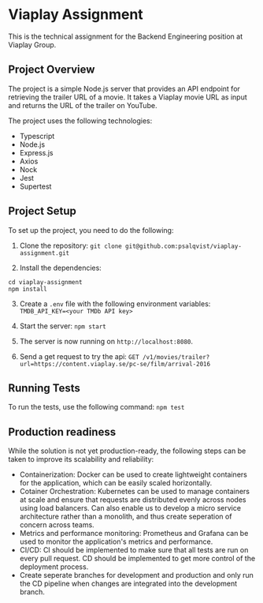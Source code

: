 # Viaplay Assignment

This is the technical assignment for the Backend Engineering position at Viaplay Group.

## Project Overview

The project is a simple Node.js server that provides an API endpoint for retrieving the trailer URL of a movie. It takes a Viaplay movie URL as input and returns the URL of the trailer on YouTube.

The project uses the following technologies:

- Typescript
- Node.js
- Express.js
- Axios
- Nock
- Jest
- Supertest

## Project Setup

To set up the project, you need to do the following:

1. Clone the repository: `git clone git@github.com:psalqvist/viaplay-assignment.git`

2. Install the dependencies:

```
cd viaplay-assignment
npm install
```

3. Create a `.env` file with the following environment variables: `TMDB_API_KEY=<your TMDb API key>`

4. Start the server: `npm start`

5. The server is now running on `http://localhost:8080`.

6. Send a get request to try the api: `GET /v1/movies/trailer?url=https://content.viaplay.se/pc-se/film/arrival-2016`

## Running Tests

To run the tests, use the following command: `npm test`

## Production readiness

While the solution is not yet production-ready, the following steps can be taken to improve its scalability and reliability:

- Containerization: Docker can be used to create lightweight containers for the application, which can be easily scaled horizontally.
- Cotainer Orchestration: Kubernetes can be used to manage containers at scale and ensure that requests are distributed evenly across nodes using load balancers. Can also enable us to develop a micro service architecture rather than a monolith, and thus create seperation of concern across teams.
- Metrics and performance monitoring: Prometheus and Grafana can be used to monitor the application's metrics and performance.
- CI/CD: CI should be implemented to make sure that all tests are run on every pull request. CD should be implemented to get more control of the deployment process.
- Create seperate branches for development and production and only run the CD pipeline when changes are integrated into the development branch.




